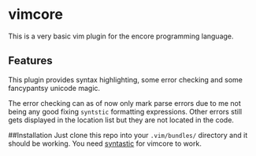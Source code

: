 # vimcore
This is a very basic vim plugin for the encore programming language.

## Features
This plugin provides syntax highlighting, some error checking and some fancypantsy unicode magic.

The error checking can as of now only mark parse errors due to me not being any good
fixing `syntstic` formatting expressions. Other errors still gets displayed in the location 
list but they are not located in the code.

##Installation
Just clone this repo into your `.vim/bundles/` directory and it should be working.
You need [syntastic](https://github.com/scrooloose/syntastic) for vimcore to work.
